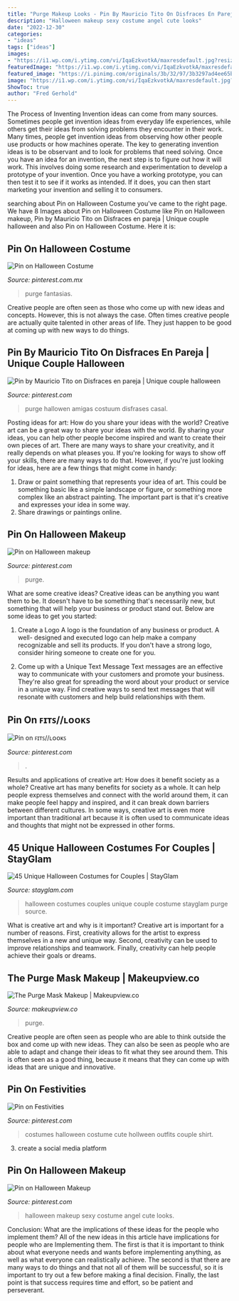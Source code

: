 ```yaml
---
title: "Purge Makeup Looks - Pin By Mauricio Tito On Disfraces En Pareja"
description: "Halloween makeup sexy costume angel cute looks"
date: "2022-12-30"
categories:
- "ideas"
tags: ["ideas"]
images:
- "https://i1.wp.com/i.ytimg.com/vi/IqaEzkvotkA/maxresdefault.jpg?resize=800%2C450&amp;ssl=1"
featuredImage: "https://i1.wp.com/i.ytimg.com/vi/IqaEzkvotkA/maxresdefault.jpg?resize=800%2C450&amp;ssl=1"
featured_image: "https://i.pinimg.com/originals/3b/32/97/3b3297ad4ee65b70e71205cfdfe002c8.jpg"
image: "https://i1.wp.com/i.ytimg.com/vi/IqaEzkvotkA/maxresdefault.jpg?resize=800%2C450&amp;ssl=1"
ShowToc: true
author: "Fred Gerhold"
---
```



The Process of Inventing
Invention ideas can come from many sources. Sometimes people get invention ideas from everyday life experiences, while others get their ideas from solving problems they encounter in their work. Many times, people get invention ideas from observing how other people use products or how machines operate. The key to generating invention ideas is to be observant and to look for problems that need solving.
Once you have an idea for an invention, the next step is to figure out how it will work. This involves doing some research and experimentation to develop a prototype of your invention. Once you have a working prototype, you can then test it to see if it works as intended. If it does, you can then start marketing your invention and selling it to consumers.

	

		
searching about Pin on Halloween Costume you've came to the right page. We have 8 Images about Pin on Halloween Costume like Pin on Halloween makeup, Pin by Mauricio Tito on Disfraces en pareja | Unique couple halloween and also Pin on Halloween Costume. Here it is:
		
    
## Pin On Halloween Costume

<img loading=lazy src="https://i.pinimg.com/originals/aa/20/99/aa209925c4710403632caed8b7c4537d.jpg" onerror="this.onerror=null;this.src='https://tse1.mm.bing.net/th?id=OIP.dnRtrJP0-P1IPmjbWK0LrwHaJC&amp;pid=15.1';" alt="Pin on Halloween Costume">

_Source: pinterest.com.mx_

>purge fantasias. 

	

Creative people are often seen as those who come up with new ideas and concepts. However, this is not always the case. Often times creative people are actually quite talented in other areas of life. They just happen to be good at coming up with new ways to do things.

    
## Pin By Mauricio Tito On Disfraces En Pareja | Unique Couple Halloween

<img loading=lazy src="https://i.pinimg.com/originals/99/c8/a1/99c8a1da9e24db63aced658fda5ac1e0.jpg" onerror="this.onerror=null;this.src='https://tse4.mm.bing.net/th?id=OIP.u50YKjlNgiryAlAip8xgsQHaJ3&amp;pid=15.1';" alt="Pin by Mauricio Tito on Disfraces en pareja | Unique couple halloween">

_Source: pinterest.com_

>purge hallowen amigas costuum disfrases casal. 

	

Posting ideas for art: How do you share your ideas with the world?
Creative art can be a great way to share your ideas with the world. By sharing your ideas, you can help other people become inspired and want to create their own pieces of art. There are many ways to share your creativity, and it really depends on what pleases you. If you're looking for ways to show off your skills, there are many ways to do that. However, if you're just looking for ideas, here are a few things that might come in handy: 
1) Draw or paint something that represents your idea of art. This could be something basic like a simple landscape or figure, or something more complex like an abstract painting. The important part is that it's creative and expresses your idea in some way. 
2) Share drawings or paintings online.

    
## Pin On Halloween Makeup

<img loading=lazy src="https://i.pinimg.com/originals/24/cd/0c/24cd0c76a69433f3dccfc7d205342549.jpg" onerror="this.onerror=null;this.src='https://tse3.mm.bing.net/th?id=OIP.pgKG5vxiUySbazBqt1M5RQHaJ4&amp;pid=15.1';" alt="Pin on Halloween makeup">

_Source: pinterest.com_

>purge. 

	

What are some creative ideas?
Creative ideas can be anything you want them to be. It doesn't have to be something that's necessarily new, but something that will help your business or product stand out. Below are some ideas to get you started:
1. Create a Logo
A logo is the foundation of any business or product. A well- designed and executed logo can help make a company recognizable and sell its products. If you don't have a strong logo, consider hiring someone to create one for you.

2. Come up with a Unique Text Message
Text messages are an effective way to communicate with your customers and promote your business. They're also great for spreading the word about your product or service in a unique way. Find creative ways to send text messages that will resonate with customers and help build relationships with them.


    
## Pin On ꜰɪᴛꜱ//ʟᴏᴏᴋꜱ

<img loading=lazy src="https://i.pinimg.com/originals/1d/53/e3/1d53e372fb93249d39a93dcf423918d3.jpg" onerror="this.onerror=null;this.src='https://tse2.mm.bing.net/th?id=OIP.9O5xuWFCKJeMF-LMMz0MLwHaJH&amp;pid=15.1';" alt="Pin on ꜰɪᴛꜱ//ʟᴏᴏᴋꜱ">

_Source: pinterest.com_

>. 

	

Results and applications of creative art: How does it benefit society as a whole?
Creative art has many benefits for society as a whole. It can help people express themselves and connect with the world around them, it can make people feel happy and inspired, and it can break down barriers between different cultures. In some ways, creative art is even more important than traditional art because it is often used to communicate ideas and thoughts that might not be expressed in other forms.

    
## 45 Unique Halloween Costumes For Couples | StayGlam

<img loading=lazy src="https://stayglam.com/wp-content/uploads/2016/09/1d54cc5d5b63f935cdb2ac1414ae4f54.jpg" onerror="this.onerror=null;this.src='https://tse4.mm.bing.net/th?id=OIP.LFFpYqyelyxmAN8sw-ok5gHaJ3&amp;pid=15.1';" alt="45 Unique Halloween Costumes for Couples | StayGlam">

_Source: stayglam.com_

>halloween costumes couples unique couple costume stayglam purge source. 

	

What is creative art and why is it important?
Creative art is important for a number of reasons. First, creativity allows for the artist to express themselves in a new and unique way. Second, creativity can be used to improve relationships and teamwork. Finally, creativity can help people achieve their goals or dreams.

    
## The Purge Mask Makeup | Makeupview.co

<img loading=lazy src="https://i1.wp.com/i.ytimg.com/vi/IqaEzkvotkA/maxresdefault.jpg?resize=800%2C450&amp;ssl=1" onerror="this.onerror=null;this.src='https://tse2.mm.bing.net/th?id=OIP.p-IdMoG0ES3cVjVSHAzprgHaEK&amp;pid=15.1';" alt="The Purge Mask Makeup | Makeupview.co">

_Source: makeupview.co_

>purge. 

	

Creative people are often seen as people who are able to think outside the box and come up with new ideas. They can also be seen as people who are able to adapt and change their ideas to fit what they see around them. This is often seen as a good thing, because it means that they can come up with ideas that are unique and innovative.

    
## Pin On Festivities

<img loading=lazy src="https://i.pinimg.com/736x/db/d6/c8/dbd6c8906f1d786692c1736b48effcaa.jpg" onerror="this.onerror=null;this.src='https://tse2.mm.bing.net/th?id=OIP.Xu9qTNyzMKn7houERonvqQHaJ3&amp;pid=15.1';" alt="Pin on Festivities">

_Source: pinterest.com_

>costumes halloween costume cute hollween outfits couple shirt. 

	

3. create a social media platform

    
## Pin On Halloween Makeup

<img loading=lazy src="https://i.pinimg.com/originals/3b/32/97/3b3297ad4ee65b70e71205cfdfe002c8.jpg" onerror="this.onerror=null;this.src='https://tse4.mm.bing.net/th?id=OIP.okH_Q4sw-NgDDbiXzsQcAwHaLG&amp;pid=15.1';" alt="Pin on Halloween Makeup">

_Source: pinterest.com_

>halloween makeup sexy costume angel cute looks. 

	

Conclusion: What are the implications of these ideas for the people who implement them?
All of the new ideas in this article have implications for people who are Implementing them. The first is that it is important to think about what everyone needs and wants before implementing anything, as well as what everyone can realistically achieve. The second is that there are many ways to do things and that not all of them will be successful, so it is important to try out a few before making a final decision. Finally, the last point is that success requires time and effort, so be patient and perseverant.

